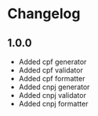 # Changelog

## 1.0.0

- Added cpf generator
- Added cpf validator
- Added cpf formatter
- Added cnpj generator
- Added cnpj validator
- Added cnpj formatter
